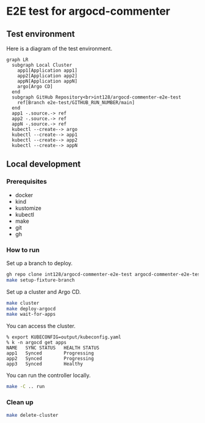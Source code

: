 # E2E test for argocd-commenter

## Test environment

Here is a diagram of the test environment.

```mermaid
graph LR
  subgraph Local Cluster
    app1[Application app1]
    app2[Application app2]
    appN[Application appN]
    argo[Argo CD]
  end
  subgraph GitHub Repository<br>int128/argocd-commenter-e2e-test
    ref[Branch e2e-test/GITHUB_RUN_NUMBER/main]
  end
  app1 -.source.-> ref
  app2 -.source.-> ref
  appN -.source.-> ref
  kubectl --create--> argo
  kubectl --create--> app1
  kubectl --create--> app2
  kubectl --create--> appN
```

## Local development

### Prerequisites

- docker
- kind
- kustomize
- kubectl
- make
- git
- gh

### How to run

Set up a branch to deploy.

```sh
gh repo clone int128/argocd-commenter-e2e-test argocd-commenter-e2e-test-repository
make setup-fixture-branch
```

Set up a cluster and Argo CD.

```sh
make cluster
make deploy-argocd
make wait-for-apps
```

You can access the cluster.

```console
% export KUBECONFIG=output/kubeconfig.yaml
% k -n argocd get apps
NAME   SYNC STATUS   HEALTH STATUS
app1   Synced        Progressing
app2   Synced        Progressing
app3   Synced        Healthy
```

You can run the controller locally.

```sh
make -C .. run
```

### Clean up

```sh
make delete-cluster
```
